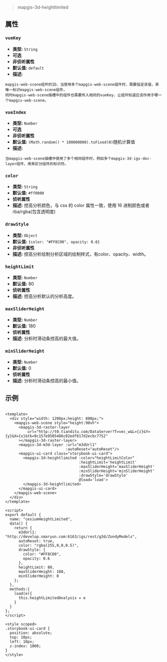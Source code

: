 > mapgis-3d-heightlimited

## 属性

### `vueKey`

- **类型:** `String`
- **可选**
- **非侦听属性**
- **默认值:** `default`
- **描述:**

```
mapgis-web-scene组件的ID，当使用多个mapgis-web-scene组件时，需要指定该值，来唯一标识mapgis-web-scene组件，
同时mapgis-web-scene插槽中的组件也需要传入相同的vueKey，让组件知道应该作用于哪一个mapgis-web-scene。
```

### `vueIndex`

- **类型:** `Number`
- **可选**
- **非侦听属性**
- **默认值:** `(Math.random() * 100000000).toFixed(0)`随机计算值
- **描述:**

```
当mapgis-web-scene插槽中使用了多个相同组件时，例如多个mapgis-3d-igs-doc-layer组件，用来区分组件的标识符。
```

### `color`

- **类型:** `String`
- **默认值:** `#ff0000`
- **侦听属性**
- **描述:** 控高分析颜色，与 css 的 color 属性一致，使用 16 进制颜色或者 rba/rgba(包含透明度)

### `drawStyle`

- **类型:** `Object`
- **默认值:** `{color: "#FF8C00", opacity: 0.6}`
- **非侦听属性**
- **描述:** 控高分析绘制分析区域的绘制样式，有color、opacity、width。

### `heightLimit`

- **类型:** `Number`
- **默认值:** 80
- **侦听属性**
- **描述:** 控高分析默认的分析高度。

### `maxSliderHeight`

- **类型:** `Number`
- **默认值:** 180
- **侦听属性**
- **描述:** 分析时滑动条控高的最大值。

### `minSliderHeight`

- **类型:** `Number`
- **默认值:** 0
- **侦听属性**
- **描述:** 分析时滑动条控高的最小值。

## 示例

```vue

<template>
  <div style="width: 1200px;height: 800px;">
    <mapgis-web-scene style="height:90vh">
      <mapgis-3d-raster-layer
          url="http://t0.tianditu.com/DataServer?T=vec_w&L={z}&Y={y}&X={x}&tk=9c157e9585486c02edf817d2ecbc7752"
      ></mapgis-3d-raster-layer>
      <mapgis-3d-m3d-layer :url="m3dUrl1"
                           :autoReset="autoReset"/>
      <mapgis-ui-card class="storybook-ui-card">
        <mapgis-3d-heightlimited :color="heightLimitColor"
                                 :heightLimit='heightLimit'
                                 :maxSliderHeight='maxSliderHeight'
                                 :minSliderHeight='minSliderHeight'
                                 :drawStyle='drawStyle'
                                 @load='load'>
        </mapgis-3d-heightlimited>
      </mapgis-ui-card>
    </mapgis-web-scene>
  </div>
</template>

<script>
export default {
  name: "cesiumHeightLimited",
  data() {
    return {
      m3dUrl1: "http://develop.smaryun.com:6163/igs/rest/g3d/ZondyModels",
      autoReset: true,
      color: "rgba(255,0,0,0.5)",
      drawStyle: {
        color: "#FF8C00",
        opacity: 0.6
      },
      heightLimit: 80,
      maxSliderHeight: 180,
      minSliderHeight: 0
    };
  },
  methods:{
    load(e){
      this.heightLimitedAnalysis = e
    }
  }
};
</script>

<style scoped>
.storybook-ui-card {
  position: absolute;
  top: 10px;
  left: 10px;
  z-index: 1000;
}
</style>
```
